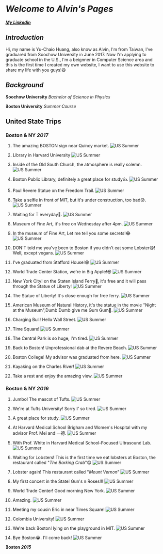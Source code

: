 # _**Welcome to Alvin's Pages**_
_**[My Linkedin](https://www.linkedin.com/in/y-c-huang1995)**_

## _Introduction_
Hi, my name is Yu-Chaio Huang, also know as Alvin, I'm from Taiwan, I've graduared from Soochow University in June 2017. Now I'm applying to graduate school in the U.S., I'm a beignner in Computer Science area and this is the first time I created my own website, I want to use this website to share my life with you guys!:smile:

## _Background_
**Soochow University** _Bachelor of Science in Physics_

**Boston University** _Summer Course_



## United State Trips
### **Boston & NY _2017_**

1. The amazing BOSTON sign near Quincy market.
![US Summer](/images/IMG_7210.JPG)

2. Library in Harvard University
![US Summer](/images/IMG_5729.JPG)

3. Inside of the Old South Church, the atmosphere is really solemn.
![US Summer](/images/IMG_5955.JPG)

4. Boston Public Library, definitely a great place for study:thumbsup:.
![US Summer](/images/IMG_5973.JPG)

5. Paul Revere Statue on the Freedom Trail.
![US Summer](/images/IMG_6031.JPG)

6. Take a selfie in front of MIT, but it's under construction, too bad:disappointed:.  
![US Summer](/images/IMG_4568.JPG)

7. Waiting for T everyday:monorail:.
![US Summer](/images/IMG_6131.JPG)

8. Museum of Fine Art, it's free on Wednesday after 4pm.
![US Summer](/images/IMG_6141.JPG)

9. In the museum of Fine Art, Let me tell you some secrets!:joy:
![US Summer](/images/IMG_4767.JPG)

10. DON'T told me you've been to Boston if you didn't eat some Lobster:yum:! Well, except vegans.
![US Summer](/images/IMG_6202.JPG)

11. I've graduated from Stafford House!:laughing:
![US Summer](/images/IMG_6247.JPG)

12. World Trade Center Station, we're in Big Apple!:sunglasses:
![US Summer](/images/IMG_6607.JPG)

13. New York City! on the Staten Island Ferry:ship:, it's free and it will pass through the Statue of Liberty!
![US Summer](/images/IMG_6672.JPG)

14. The Statue of Liberty! It's close enough for free ferry.
![US Summer](/images/IMG_6687.JPG)

15. American Museum of Natural History, it's the statue in the movie "Night at the Museum",Dumb Dumb give me Gum Gum:moyai:.
![US Summer](/images/IMG_6740.JPG)

16. Charging Bull! Hello Wall Street.
![US Summer](/images/IMG_6862.JPG)

17. Time Square!
![US Summer](/images/IMG_5394.JPG)

18. The Central Park is so huge, I'm tired.
![US Summer](/images/IMG_5482.JPG)

19. Back to Boston! Unprofessional dab at the Revere Beach.
![US Summer](/images/IMG_6971.JPG)

20. Boston College! My advisor was graduated from here.
![US Summer](/images/IMG_7069.JPG)

21. Kayaking on the Charles River!
![US Summer](/images/IMG_7125.JPG)

22. Take a rest and enjoy the amazing view.
![US Summer](/images/IMG_7148.JPG)

### **Boston & NY _2016_**
1. Jumbo! The mascot of Tufts.
![US Summer](/images/IMG_3877.jpeg)

2. We're at Tufts University! Sorry I' so tired.
![US Summer](/images/IMG_3880.jpeg)

3. A great place for study.
![US Summer](/images/IMG_4246.jpeg)

4. At Harvard Medical School Brigham and Women's Hospital with my advisor Prof. Mei and 一德.
![US Summer](/images/IMG_8706.JPG)

5. With Prof. White in Harvard Medical School-Focused Ultrasound Lab.
![US Summer](/images/IMG_8823.JPG)

6. Waiting for Lobsters! This is the first time we eat lobsters at Boston, the restaurant called "_The Barking Crab_":yum:
![US Summer](/images/IMG_0179.jpg)

7. Lobster again! This restaurant called "_Mount Vernon_"
![US Summer](/images/IMG_0425.jpg)

8. My first concert in the State! Gun's n Roses!!!
![US Summer](/images/IMG_0264.jpg)

9. World Trade Center! Good morning New York.
![US Summer](/images/IMG_8711.JPG)

10. Amazing.
![US Summer](/images/IMG_8710.JPG)

11. Meeting my cousin Eric in near Times Square!
![US Summer](/images/IMG_8724.JPG)

12. Colombia University!
![US Summer](/images/IMG_0389.jpg)

13. We're back Boston! lying on the playground in MIT.
![US Summer](/images/IMG_8651.JPG)

14. Bye Boston:sob:. I'll come back!
![US Summer](/images/IMG_8840.JPG)

**Boston _2015_**